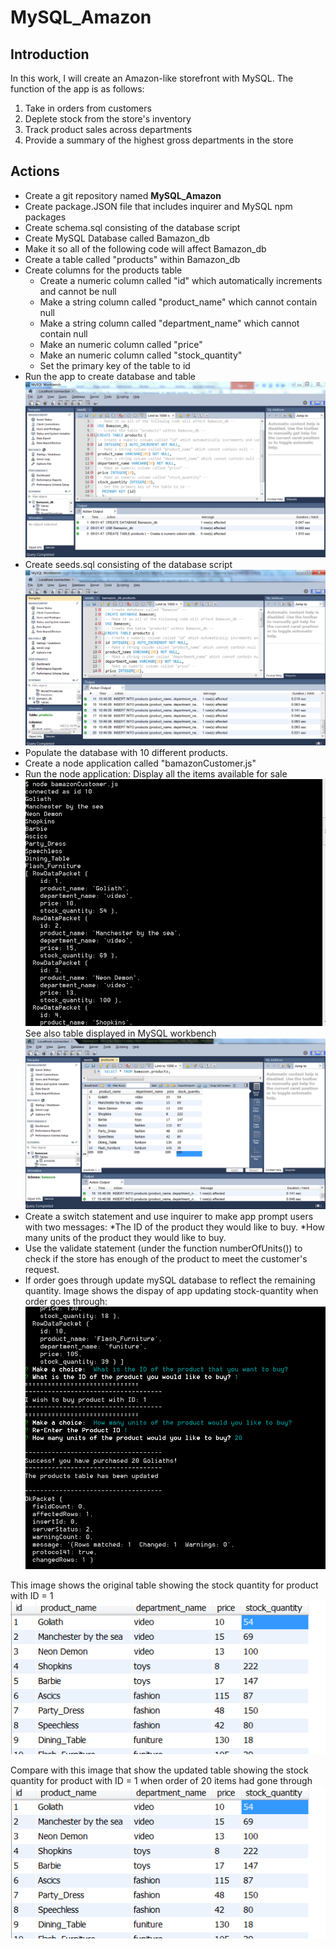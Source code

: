 # MySQL_Amazon
## Introduction
In this work, I will create an Amazon-like storefront with MySQL. The function of the app is as follows:

1. Take in orders from customers
2. Deplete stock from the store's inventory
3. Track product sales across departments
4. Provide a summary of the highest gross departments in the store

## Actions
* Create a git repository named **MySQL_Amazon**
* Create package.JSON file that includes inquirer and MySQL npm packages
* Create schema.sql consisting of the database script
* Create MySQL Database called Bamazon_db
* Make it so all of the following code will affect Bamazon_db
* Create a table called "products" within Bamazon_db
* Create columns for the products table
	* Create a numeric column called "id" which automatically increments and cannot be null
	* Make a string column called "product_name" which cannot contain null
	* Make a string column called "department_name" which cannot contain null
	* Make an numeric column called "price"
	* Make an numeric column called "stock_quantity"
	* Set the primary key of the table to id
* Run the app to create database and table
![MySQL Database](/images/create_database.png)
* Create seeds.sql consisting of the database script
![MySQL Database](/images/bamazon_database.png)
* Populate the database with 10 different products.
* Create a node application called "bamazonCustomer.js"
* Run the node application: Display all the items available for sale
![MySQL Database](/images/product_display.png)
See also table displayed in MySQL workbench
![MySQL Database](/images/table_display.png)
* Create a switch statement and use inquirer to make app prompt users with two messages:
	*The ID of the product they would like to buy.
	*How many units of the product they would like to buy.
* Use the validate statement (under the function numberOfUnits()) to check if the store has enough of the product to meet the customer's request. 
* If order goes through update mySQL database to reflect the remaining quantity.
Image shows the dispay of app updating stock-quantity when order goes through:
![MySQL Database](/images/Dislplay_Updated_count.png)

This image shows the original table showing the stock quantity for product with ID = 1
![MySQL Database](/images/original_table.png)

Compare with this image that show the updated table showing the stock quantity for product with ID = 1 when order of 20 items had gone through
![MySQL Database](/images/original_table.png)


